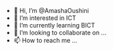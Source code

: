 - 👋 Hi, I’m @AmashaOushini
- 👀 I’m interested in ICT
- 🌱 I’m currently learning BICT
- 💞️ I’m looking to collaborate on ...
- 📫 How to reach me ...

<!---
AmashaOushini/AmashaOushini is a ✨ special ✨ repository because its `README.md` (this file) appears on your GitHub profile.
You can click the Preview link to take a look at your changes.
--->
